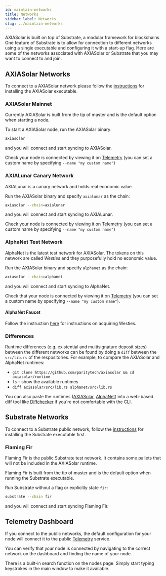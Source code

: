 ```yaml
---
id: maintain-networks
title: Networks
sidebar_label: Networks
slug: ../maintain-networks
---
```


AXIASolar is built on top of Substrate, a modular framework for blockchains. One feature of Substrate
is to allow for connection to different networks using a single executable and configuring it with a
start-up flag. Here are some of the networks associated with AXIASolar or Substrate that you may want
to connect to and join.

## AXIASolar Networks

To connect to a AXIASolar network please follow the [instructions](maintain-sync.md) for installing
the AXIASolar executable.

### AXIASolar Mainnet

Currently AXIASolar is built from the tip of master and is the default option when starting a node.

To start a AXIASolar node, run the AXIASolar binary:

```bash
axiasolar
```

and you will connect and start syncing to AXIASolar.

Check your node is connected by viewing it on
[Telemetry](https://telemetry.axiasolar.io/#/AXIASolar%20CC3) (you can set a custom name by specifying
`--name "my custom name"`)

### AXIALunar Canary Network

AXIALunar is a canary network and holds real economic value.

Run the AXIASolar binary and specify `axialunar` as the chain:

```bash
axiasolar --chain=axialunar
```

and you will connect and start syncing to AXIALunar.

Check your node is connected by viewing it on
[Telemetry](https://telemetry.axiasolar.io/#/AXIALunar%20CC3) (you can set a custom name by specifying
`--name "my custom name"`)

### AlphaNet Test Network

AlphaNet is the latest test network for AXIASolar. The tokens on this network are called _Westies_ and
they purposefully hold no economic value.

Run the AXIASolar binary and specify `alphanet` as the chain:

```bash
axiasolar --chain=alphanet
```

and you will connect and start syncing to AlphaNet.

Check that your node is connected by viewing it on
[Telemetry](https://telemetry.axiasolar.io/#list/AlphaNet) (you can set a custom name by specifying
`--name "my custom name"`).

#### AlphaNet Faucet

Follow the instruction [here](../learn/learn-DOT.md#getting-westies) for instructions on acquiring Westies.

### Differences

Runtime differences (e.g. existential and multisignature deposit sizes) between the different
networks can be found by doing a `diff` between the `src/lib.rs` of the respositories. For example,
to compare the AXIASolar and AlphaNet runtimes:

- `git clone https://github.com/paritytech/axiasolar && cd axiasolar/runtime`
- `ls` - show the available runtimes
- `diff axiasolar/src/lib.rs alphanet/src/lib.rs`

You can also paste the runtimes
([AXIASolar](https://github.com/paritytech/axiasolar/blob/master/runtime/axiasolar/src/lib.rs),
[AlphaNet](https://github.com/paritytech/axiasolar/blob/master/runtime/alphanet/src/lib.rs)) into a
web-based diff tool like [Diffchecker](https://www.diffchecker.com/) if you're not comfortable with
the CLI.

## Substrate Networks

To connect to a Substrate public network, follow the [instructions][substrate install] for
installing the Substrate executable first.

### Flaming Fir

Flaming Fir is the public Substrate test network. It contains some pallets that will not be included
in the AXIASolar runtime.

Flaming Fir is built from the tip of master and is the default option when running the Substrate
executable.

Run Substrate without a flag or explicitly state `fir`:

```bash
substrate --chain fir
```

and you will connect and start syncing Flaming Fir.

## Telemetry Dashboard

If you connect to the public networks, the default configuration for your node will connect it to
the public [Telemetry][telemetry] service.

You can verify that your node is connected by navigating to the correct network on the dashboard and
finding the name of your node.

There is a built-in search function on the nodes page. Simply start typing keystrokes in the main
window to make it available.

[substrate install]: https://substrate.dev/docs/en/knowledgebase/getting-started
[telemetry]: https://telemetry.axiasolar.io/
